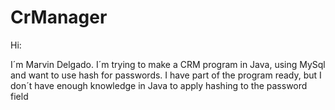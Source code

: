 # CrManager

Hi:

I´m Marvin Delgado. I´m trying to make a CRM program in Java, using MySql and want to use hash for passwords. I have part of the program ready, but I don´t have enough knowledge in Java to apply hashing to the password field
